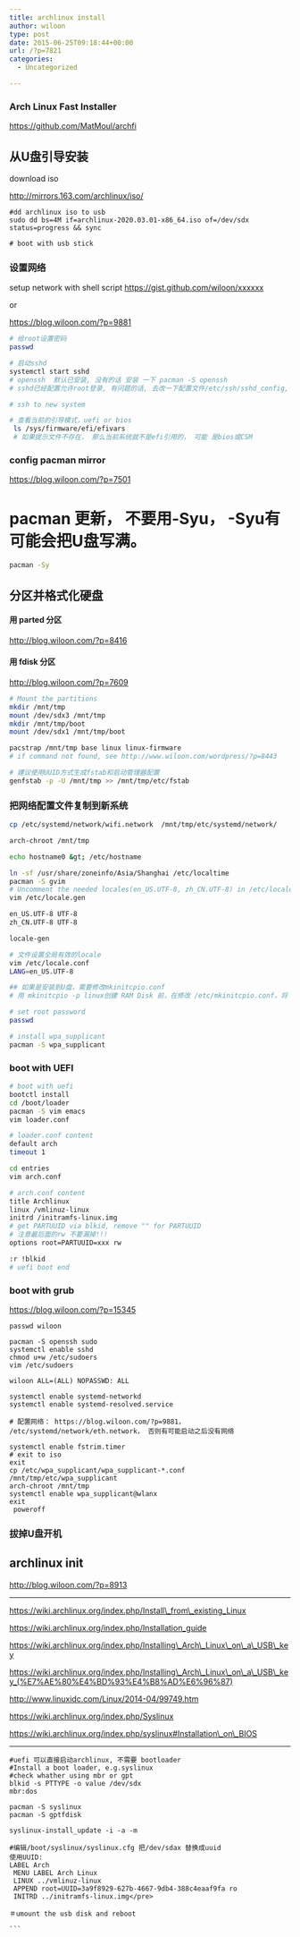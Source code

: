 ```yaml
---
title: archlinux install
author: wiloon
type: post
date: 2015-06-25T09:18:44+00:00
url: /?p=7821
categories:
  - Uncategorized

---
```

### Arch Linux Fast Installer

https://github.com/MatMoul/archfi

## 从U盘引导安装

download iso
  
<http://mirrors.163.com/archlinux/iso/>

```bash# 创建USB启动盘
#dd archlinux iso to usb
sudo dd bs=4M if=archlinux-2020.03.01-x86_64.iso of=/dev/sdx status=progress && sync

# boot with usb stick
```

### 设置网络

setup network with shell script https://gist.github.com/wiloon/xxxxxx
  
or
  
<https://blog.wiloon.com/?p=9881>

```bash
# 给root设置密码
passwd

# 启动sshd
systemctl start sshd
# openssh  默认已安装, 没有的话 安装 一下 pacman -S openssh
# sshd已经配置允许root登录, 有问题的话, 去改一下配置文件/etc/ssh/sshd_config,  PermitRootLogin yes

# ssh to new system

# 查看当前的引导模式，uefi or bios
 ls /sys/firmware/efi/efivars
 # 如果提示文件不存在， 那么当前系统就不是efi引用的， 可能 是bios或CSM
```

### config pacman mirror

<https://blog.wiloon.com/?p=7501>

# pacman 更新， 不要用-Syu， -Syu有可能会把U盘写满。

```bash
pacman -Sy
```

## 分区并格式化硬盘

#### 用 parted 分区

<http://blog.wiloon.com/?p=8416>

#### 用 fdisk 分区

<http://blog.wiloon.com/?p=7609>

```bash
# Mount the partitions
mkdir /mnt/tmp
mount /dev/sdx3 /mnt/tmp
mkdir /mnt/tmp/boot
mount /dev/sdx1 /mnt/tmp/boot

pacstrap /mnt/tmp base linux linux-firmware
# if command not found, see http://www.wiloon.com/wordpress/?p=8443

# 建议使用UUID方式生成fstab和启动管理器配置
genfstab -p -U /mnt/tmp >> /mnt/tmp/etc/fstab
```

### 把网络配置文件复制到新系统

```bash
cp /etc/systemd/network/wifi.network  /mnt/tmp/etc/systemd/network/

```

```bash
arch-chroot /mnt/tmp

echo hostname0 &gt; /etc/hostname

ln -sf /usr/share/zoneinfo/Asia/Shanghai /etc/localtime
pacman -S gvim
# Uncomment the needed locales(en_US.UTF-8, zh_CN.UTF-8) in /etc/locale.gen, then generate them with: locale-gen
vim /etc/locale.gen

en_US.UTF-8 UTF-8
zh_CN.UTF-8 UTF-8

locale-gen

# 文件设置全局有效的locale
vim /etc/locale.conf
LANG=en_US.UTF-8

## 如果是安装到U盘，需要修改mkinitcpio.conf
# 用 mkinitcpio -p linux创建 RAM Disk 前，在修改 /etc/mkinitcpio.conf，将 block 添加到紧挨 udev 的后面. 只有这样早期用户空间才能正确的装入模块。

# set root password
passwd

# install wpa_supplicant
pacman -S wpa_supplicant
```

### boot with UEFI

```bash
# boot with uefi
bootctl install
cd /boot/loader
pacman -S vim emacs
vim loader.conf

# loader.conf content
default arch
timeout 1

cd entries
vim arch.conf

# arch.conf content
title Archlinux
linux /vmlinuz-linux
initrd /initramfs-linux.img
# get PARTUUID via blkid, remove "" for PARTUUID
# 注意最后面的rw 不要漏掉!!!
options root=PARTUUID=xxx rw

:r !blkid
# uefi boot end
```

### boot with grub

<https://blog.wiloon.com/?p=15345>

```bashuseradd -m -s /bin/bash wiloon
passwd wiloon

pacman -S openssh sudo
systemctl enable sshd
chmod u+w /etc/sudoers
vim /etc/sudoers

wiloon ALL=(ALL) NOPASSWD: ALL

systemctl enable systemd-networkd
systemctl enable systemd-resolved.service

# 配置网络： https://blog.wiloon.com/?p=9881， /etc/systemd/network/eth.network， 否则有可能启动之后没有网络

systemctl enable fstrim.timer
# exit to iso
exit
cp /etc/wpa_supplicant/wpa_supplicant-*.conf /mnt/tmp/etc/wpa_supplicant
arch-chroot /mnt/tmp
systemctl enable wpa_supplicant@wlanx
exit
 poweroff
```

### 拔掉U盘开机

## archlinux init

<http://blog.wiloon.com/?p=8913>

* * *

https://wiki.archlinux.org/index.php/Install\_from\_existing_Linux
  
https://wiki.archlinux.org/index.php/Installation_guide
  
https://wiki.archlinux.org/index.php/Installing\_Arch\_Linux\_on\_a\_USB\_key
  
https://wiki.archlinux.org/index.php/Installing\_Arch\_Linux\_on\_a\_USB\_key_(%E7%AE%80%E4%BD%93%E4%B8%AD%E6%96%87)
  
http://www.linuxidc.com/Linux/2014-04/99749.htm
  
https://wiki.archlinux.org/index.php/Syslinux
  
https://wiki.archlinux.org/index.php/syslinux#Installation\_on\_BIOS

* * *

<pre><code class="language-shell line-numbers">#uefi 可以直接启动archlinux, 不需要 bootloader
#Install a boot loader, e.g.syslinux
#check whather using mbr or gpt
blkid -s PTTYPE -o value /dev/sdx
mbr:dos

pacman -S syslinux
pacman -S gptfdisk

syslinux-install_update -i -a -m

#编辑/boot/syslinux/syslinux.cfg 把/dev/sdax 替换成uuid
使用UUID:
LABEL Arch
 MENU LABEL Arch Linux
 LINUX ../vmlinuz-linux
 APPEND root=UUID=3a9f8929-627b-4667-9db4-388c4eaaf9fa ro
 INITRD ../initramfs-linux.img&lt;/pre&gt;

＃umount the usb disk and reboot

```